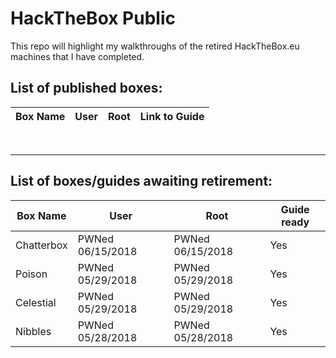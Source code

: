 # HackTheBox Public

This repo will highlight my walkthroughs of the retired HackTheBox.eu machines that I have completed.


## List of published boxes:
| Box Name | User | Root | Link to Guide | 
|----------|------|------|---------------|

<br><hr>
## List of boxes/guides awaiting retirement:

| Box Name | User | Root | Guide ready |
|----------|------|------|-------------|
| Chatterbox | PWNed 06/15/2018 | PWNed 06/15/2018| Yes |
| Poison | PWNed 05/29/2018 | PWNed 05/29/2018 | Yes |
| Celestial | PWNed 05/29/2018 | PWNed 05/29/2018 | Yes |
| Nibbles | PWNed 05/28/2018 | PWNed 05/28/2018 | Yes |
